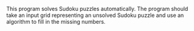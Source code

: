This program solves Sudoku puzzles automatically.
The program should take an input grid representing an unsolved Sudoku puzzle and use an algorithm to fill in the missing numbers.
